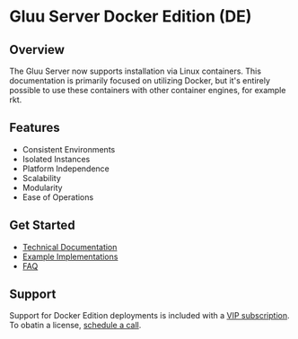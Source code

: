 # Gluu Server Docker Edition (DE)
## Overview
The Gluu Server now supports installation via Linux containers. This documentation is primarily focused on utilizing Docker, but it's entirely possible to use these containers with other container engines, for example rkt.

## Features
- Consistent Environments
- Isolated Instances
- Platform Independence
- Scalability
- Modularity
- Ease of Operations

## Get Started
- [Technical Documentation](./technical.md)
- [Example Implementations](./example.md)
- [FAQ](./faq.md)

## Support
Support for Docker Edition deployments is included with a [VIP subscription](https://www.gluu.org/pricing#vip). To obatin a license, [schedule a call](https://gluu.org/booking). 

